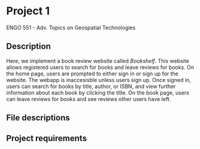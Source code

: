 # Project 1

ENGO 551 - Adv. Topics on Geospatial Technologies

## Description

Here, we implement a book review website called *Bookshelf*. This website allows registered users to search for books and leave reviews for books.  On the home page, users are prompted to either sign in or sign up for the website.  The webapp is inaccesisble unless users sign up.  Once signed in, users can search for books by title, author, or ISBN, and view further information about each book by clicking the title.  On the book page, users can leave reviews for books and see reviews other users have left.

## File descriptions

<!-- The files [index.html](./index.html), [sport.html](./sport.html), [photos.html](./photos.html), and [contact.html](./contact.html) contain the HTML code for the home, sport, photo gallery, and contact pages respectively.  Styling for all the pages is included in the SASS file [style.scss](./style.scss), which SASS converts into [style.css](./style.css).  This file is divided into 6 sections: styling which applies to all pages, styling which applies to each of the four pages, and a media query for adjusting the styling on smaller screens.  The [media](./media) directory contains all images and icons that are displayed on the webpage. -->

## Project requirements

<!-- This project satisfies all requirements:
* The website contains four pages, and each page is accessable from each other page via the navigation bar in the top left.
* The [contact.html](./contact.html) page uses an unordered list to display my contact information, a table is used to display recent race results in the [sport.html](./sport.html) page, and several images are dispalyed throughout the site particularly on the [photos.html](./photos.html) page.
* The styling is contained in [style.scss](./style.scss), which is converted into [style.css](./style.css) by Sass.
* Many CSS preoperties and selectors are utilized in [style.scss](./style.scss). Some examples of types of selectors I used are:
    * element1, element2
    * element1 element2
    * .class
    * #id
    * element1 > element2
    * element:hover
* A media query is used such that when the display width reduces below 780 pixels, changes are made to the styling of the navigation bar, the photo carousel, the sport paragraph and results table, and other items.
* A Bootstrap 4 carousel was used to create a photo gallery on the [photos.html](./photos.html) page.  Bootstrap's grid feature was used to position the contents of the [sport.html](./sport.html) page into two columns when the screen is larger than 780 pixels in width.
* Two SASS variables are defined at the top of the [style.scss](./style.scss) file.  SASS inheritance was used to change the background image on the header of each page while keeping the styling consistent.  SASS nesting was used to style the table of race results on the [sport.html](./sport.html) page. -->